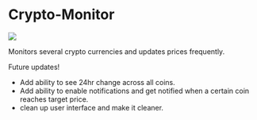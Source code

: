 # Crypto-Monitor

![](https://i.imgur.com/ibC8RPz.png)

Monitors several crypto currencies and updates prices frequently.

Future updates!
- Add ability to see 24hr change across all coins.
- Add ability to enable notifications and get notified when a certain coin reaches target price.
- clean up user interface and make it cleaner.
